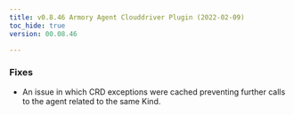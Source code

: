 ```yaml
---
title: v0.8.46 Armory Agent Clouddriver Plugin (2022-02-09)
toc_hide: true
version: 00.08.46

---
```


### Fixes
* An issue in which CRD exceptions were cached preventing further calls to the agent related to the same Kind.
